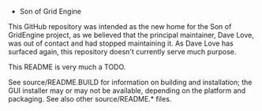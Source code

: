 
- Son of Grid Engine


This GitHub repository was intended as the new home for the Son of GridEngine
project, as we believed that the principal maintainer, Dave Love, was out of
contact and had stopped maintaining it.  As Dave Love has surfaced again, this
repository doesn't currently serve much purpose.

This README is very much a TODO.

See source/README.BUILD for information on building and installation;
the GUI installer may or may not be available, depending on the
platform and packaging.  See also other source/README.* files.
